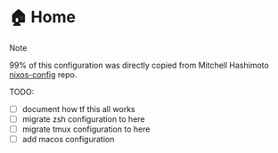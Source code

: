 # :house: Home
> [!NOTE]
> 99% of this configuration was directly copied from Mitchell Hashimoto [nixos-config](https://github.com/mitchellh/nixos-config) repo.

TODO:
- [ ] document how tf this all works
- [ ] migrate zsh configuration to here
- [ ] migrate tmux configuration to here
- [ ] add macos configuration
